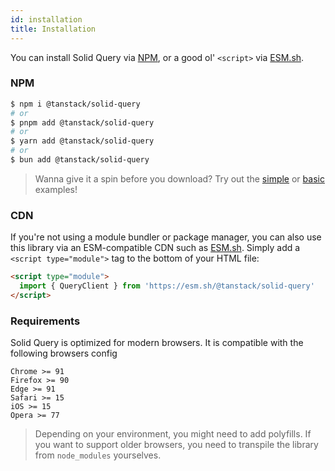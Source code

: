 ```yaml
---
id: installation
title: Installation
---
```


You can install Solid Query via [NPM](https://npmjs.com/),
or a good ol' `<script>` via
[ESM.sh](https://esm.sh/).

### NPM

```bash
$ npm i @tanstack/solid-query
# or
$ pnpm add @tanstack/solid-query
# or
$ yarn add @tanstack/solid-query
# or
$ bun add @tanstack/solid-query
```

> Wanna give it a spin before you download? Try out the [simple](../examples/simple) or [basic](../examples/basic) examples!

### CDN

If you're not using a module bundler or package manager, you can also use this library via an ESM-compatible CDN such as [ESM.sh](https://esm.sh/). Simply add a `<script type="module">` tag to the bottom of your HTML file:

```html
<script type="module">
  import { QueryClient } from 'https://esm.sh/@tanstack/solid-query'
</script>
```

### Requirements

Solid Query is optimized for modern browsers. It is compatible with the following browsers config

```
Chrome >= 91
Firefox >= 90
Edge >= 91
Safari >= 15
iOS >= 15
Opera >= 77
```

> Depending on your environment, you might need to add polyfills. If you want to support older browsers, you need to transpile the library from `node_modules` yourselves.
